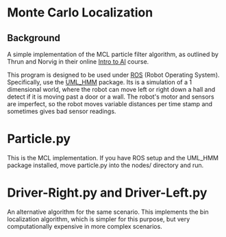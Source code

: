 # Monte Carlo Localization
## Background

A simple implementation of the MCL particle filter algorithm, as outlined by Thrun 
and Norvig in their online [Intro to AI](http://www.ai-class.com) course.

This program is designed to be used under [ROS](http://www.ros.org) (Robot Operating
System). Specifically, use the 
[UML_HMM](http://www.cs.uml.edu/ecg/pub/uploads/MRspr12/uml_hmm.tar.gz)
package. Its is a simulation of a 1 dimensional world, where the robot can move left 
or right down a hall and detect if it is moving past a door or a wall. The 
robot's motor and sensors are imperfect, so the robot moves variable distances
per time stamp and sometimes gives bad sensor readings. 

# Particle.py

This is the MCL implementation. If you have ROS setup and the UML_HMM package 
installed, move particle.py into the nodes/ directory and run.

# Driver-Right.py and Driver-Left.py

An alternative algorithm for the same scenario. This implements the bin 
localization algorithm, which is simpler for this purpose, but very 
computationally expensive in more complex scenarios. 
